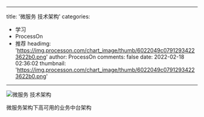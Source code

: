 
---
title: '微服务 技术架构'
categories: 
 - 学习
 - ProcessOn
 - 推荐
headimg: 'https://img.processon.com/chart_image/thumb/6022049c07912934223622b0.png'
author: ProcessOn
comments: false
date: 2022-02-18 02:36:02
thumbnail: 'https://img.processon.com/chart_image/thumb/6022049c07912934223622b0.png'
---

<div>   
<img class="thumb" alt="微服务 技术架构" src="https://img.processon.com/chart_image/thumb/6022049c07912934223622b0.png" referrerpolicy="no-referrer">
<p>微服务架构下高可用的业务中台架构</p>  
</div>
            